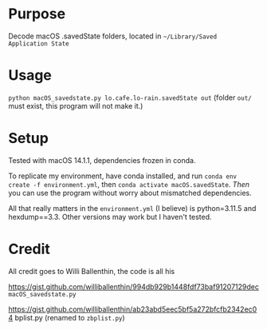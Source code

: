 # Purpose
Decode macOS .savedState folders, located in `~/Library/Saved Application State`
# Usage
`python macOS_savedstate.py lo.cafe.lo-rain.savedState out` (folder `out/` must exist, this program will not make it.)

# Setup
Tested with macOS 14.1.1, dependencies frozen in conda.

To replicate my environment, have conda installed, and run `conda env create -f environment.yml`, then `conda activate macOS.savedState`. *Then* you can use the program without worry about mismatched dependencies.

All that really matters in the `environment.yml` (I believe) is python=3.11.5 and hexdump==3.3. Other versions may work but I haven't tested.

# Credit

All credit goes to Willi Ballenthin, the code is all his

https://gist.github.com/williballenthin/994db929b1448fdf73baf91207129dec `macOS_savedstate.py`

https://gist.github.com/williballenthin/ab23abd5eec5bf5a272bfcfb2342ec04 bplist.py (renamed to `zbplist.py`)

